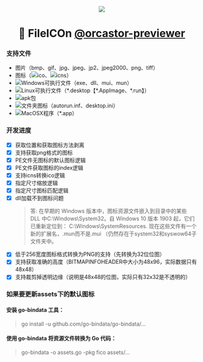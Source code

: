<p align="center">
  <a href="https://orcastor.github.io/doc/">
    <img src="https://orcastor.github.io/doc/logo.svg">
  </a>
</p>

<h1 align="center"><strong>🔬 FileICOn</strong> <a href="https://github.com/orcastor/addon-previewer">@orcastor-previewer</a></h1>

### 支持文件

- 图片（bmp、gif、jpg、jpeg、jp2、jpeg2000、png、tiff）
- 图标（![](https://raw.githubusercontent.com/drag-and-publish/operating-system-logos/master/src/16x16/WIN.png)ico、![](https://raw.githubusercontent.com/drag-and-publish/operating-system-logos/master/src/16x16/MAC.png)icns）
- ![](https://raw.githubusercontent.com/drag-and-publish/operating-system-logos/master/src/16x16/WIN.png)Windows可执行文件（exe、dll、mui、mun）
- ![](https://raw.githubusercontent.com/drag-and-publish/operating-system-logos/master/src/16x16/LIN.png)Linux可执行文件（\*.desktop【\*.AppImage、\*.run】）
- ![](https://raw.githubusercontent.com/drag-and-publish/operating-system-logos/master/src/16x16/AND.png)apk包
- ![](https://raw.githubusercontent.com/drag-and-publish/operating-system-logos/master/src/16x16/WIN.png)文件夹图标（autorun.inf、desktop.ini）
- ![](https://raw.githubusercontent.com/drag-and-publish/operating-system-logos/master/src/16x16/MAC.png)MacOSX程序（\*.app）

### 开发进度

- [x] 获取位置和获取图标方法剥离
- [x] 支持获取png格式的图标
- [x] PE文件无图标的默认图标逻辑
- [x] PE文件获取图标的index逻辑
- [x] 支持icns转换ico逻辑
- [x] 指定尺寸缩放逻辑
- [x] 指定尺寸图标匹配逻辑
- [x] dll加载不到图标问题
  > 答: 在早期的 Windows 版本中，图标资源文件嵌入到目录中的某些 DLL 中C:\Windows\System32。自 Windows 10 版本 1903 起，它们已重新定位到： C:\Windows\SystemResources. 现在这些文件有一个新的扩展名，.mun而不是.mui （仍然存在于system32和syswow64子文件夹中。
- [x] 低于256宽度图标格式转换为PNG的支持（先转换为32位位图）
- [x] 支持获取准确的高度（BITMAPINFOHEADER中大小为48x96，实际数据只有48x48）
- [x] 支持裁剪掉透明边缘（说明是48x48的位图，实际只有32x32是不透明的）

### 如果要更新assets下的默认图标

#### 安装 go-bindata 工具：
> go install -u github.com/go-bindata/go-bindata/...

#### 使用 go-bindata 将资源文件转换为 Go 代码：
> go-bindata -o assets.go -pkg fico assets/...